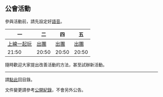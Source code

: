 ## 公會活動

參與活動前，請先設定好[語音](https://badbadweather.github.io/voicechat.html)。

| 一 | 二 | 四 | 五 |
| --- | --- | --- | --- |
| [上線一起玩](https://badbadweather.github.io/mon.html) | [出團](https://badbadweather.github.io/raid.html) | [出團](https://badbadweather.github.io/raid.html) | [出團](https://badbadweather.github.io/raid.html) |
| 21:50 | 20:50 | 20:50 | 20:50 |

隨時歡迎大家提出改善活動的方法，甚至試辦新活動。

--- 

請[點此](https://badbadweather.github.io/)回目錄。

文件變更請參考[公開紀錄](https://github.com/badbadweather/badbadweather.github.io/commits/master/activities.md)，不會另外公告。
